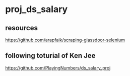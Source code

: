# proj_ds_salary

## resources
https://github.com/arapfaik/scraping-glassdoor-selenium
## following toturial of Ken Jee
https://github.com/PlayingNumbers/ds_salary_proj
